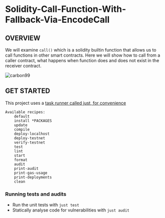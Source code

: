#  Solidity-Call-Function-With-Fallback-Via-EncodeCall
## OVERVIEW

We will examine `call()` which is a solidity builtin function that allows us to call functions in other smart contracts. Here we will show how to call from a caller contract, what happens when function does and does not exist in the receiver contract.


![carbon99](https://user-images.githubusercontent.com/7098556/193188251-96656606-85a4-4f33-aa20-14e453fe26b1.png)


## GET STARTED

This project uses a [task runner called just, for convenience](https://github.com/casey/just)

```
Available recipes:
    default
    install *PACKAGES
    update
    compile
    deploy-localhost
    deploy-testnet
    verify-testnet
    test
    lint
    start
    format
    audit
    print-audit
    print-gas-usage
    print-deployments
    clean
```

### Running tests and audits

- Run the unit tests with `just test`
- Statically analyse code for vulnerabilities with `just audit` 
